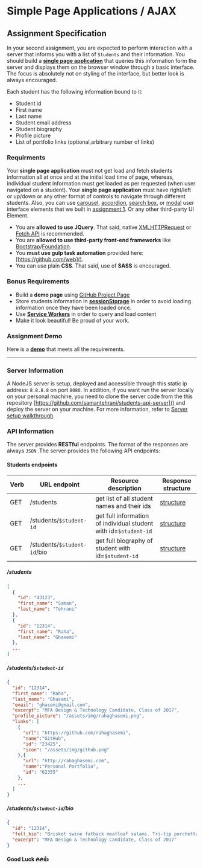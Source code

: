 # Simple Page Applications / AJAX

## Assignment Specification

In your second assignment, you are expected to perform interaction with a server that informs you with a list of `Students` and their information. You should build a [**single page application**](https://en.wikipedia.org/wiki/Single-page_application) that queries this information form the server and displays them on the browser window through a basic interface. The focus is absolutely not on styling of the interface, but better look is always encouraged.

Each student has the following information bound to it:

- Student id
- First name
- Last name
- Student email address
- Student biography
- Profile picture
- List of portfolio links (optional,arbitrary number of links)



### Requirments

Your **single page application** must not get load and fetch students information all at once and at the initial load time of page, whereas, individual student information must get loaded as per requested (when user navigated on a student). Your **single page application** must have right/left or up/down or any other format of controls to navigate through different students. Also, you can use [carousel](https://github.com/samantehrani/simple-carousel), [accordion](https://github.com/samantehrani/simple-accordion), [search box](), or [modal](https://github.com/samantehrani/simple-modal) user interface elements that we built in [assignment 1](https://github.com/web-advanced-fall-2016/assignment-1-spec). Or any other third-party UI Element. 

- You are **allowed to use JQuery**. That said, native [XMLHTTPRequest](https://developer.mozilla.org/en-US/docs/Web/API/XMLHttpRequest) or [Fetch API](https://developer.mozilla.org/en-US/docs/Web/API/Fetch_API) is recommended. 
- You are **allowed to use third-party front-end frameworks** like [Bootstrap](http://getbootstrap.com/)/[Foundation](http://foundation.zurb.com/).
- You **must use gulp task automation** provided here: [https://github.com/web]().
- You can use plain **CSS**. That said, use of **SASS** is encouraged. 



### Bonus Requirements

- Build a **demo page** using [GitHub Project Page](https://help.github.com/articles/configuring-a-publishing-source-for-github-pages/)
- Store students information in **[sessionStorage](https://developer.mozilla.org/en-US/docs/Web/API/Window/sessionStorage)** in order to avoid loading information once they have been loaded once.
- Use **[Service Workers](https://developer.mozilla.org/en-US/docs/Web/API/Service_Worker_API)** in order to query and load content
- Make it look beautiful! Be proud of your work.



### Assignment Demo 

Here is a **[demo]()** that meets all the requirements. 



------

### Server Information

A NodeJS server is setup, deployed and accessible through this static ip address: `8.8.8.8` on port `8080`. In addition, if you want run the server locally on your personal machine, you need to clone the server code from the this repository [https://github.com/samantehrani/students-api-server]() and deploy the server on your machine. For more information, refer to [Server setup walkthrough]().



### API Information

The server provides **RESTful** endpoints. The format of the responses are always `JSON` .The server provides the following API endpoints:

#### Students endpoints

| Verb | URL endpoint                | Resource description                     | Response structure          |
| :--- | --------------------------- | ---------------------------------------- | --------------------------- |
| GET  | /students                   | get list of all student names and their ids | [structure](https://github.com/web-advanced-fall-2016/assignment-2-spec/blob/master/README.md#students) |
| GET  | /students/`$student-id`     | get full information of individual student with id=`$student-id` | [structure](https://github.com/web-advanced-fall-2016/assignment-2-spec/blob/master/README.md#studentsstudent-id)               |
| GET  | /students/`$student-id`/bio | get full biography of student with id=`$student-id` | [structure](https://github.com/web-advanced-fall-2016/assignment-2-spec/blob/master/README.md#studentsstudent-idbio)               |



##### /students

```json
[
  {
    "id": "43123",
    "first_name": "Saman",
    "last_name": "Tehrani"
  },
  {
	"id": "12314",
    "first_name": "Raha",
    "last_name": "Ghasemi"
  },
  ...
]
```

##### /students/`$student-id`

```json
{
  "id": "12314",
  "first_name": "Raha",
  "last_name": "Ghasemi",
  "email": "ghasemi@gmail.com",
  "excerpt": "MFA Design & Technology Candidate, Class of 2017",
  "profile_picture": "/assets/img/rahaghasemi.png",
  "links": [
	{
	  "url": "https://github.com/rahaghasemi",
      "name":"GitHub",
  	  "id": "23425",
      "icon": "/assets/img/github.png"
    },{
      "url": "http://rahaghasemi.com",
      "name":"Personal Portfolio",
  	  "id": "62355"
    },
    ...
  ]
}
```

##### /students/`$student-id`/bio

```json
{
  "id": "12314",
  "full_bio": "Brisket swine fatback meatloaf salami. Tri-tip porchetta turkey short ribs meatloaf. Flank pastrami andouille frankfurter biltong chuck. Pork loin meatball bresaola ham fatback swine, porchetta ground round shank t-bone beef spare ribs chuck salami hamburger.",
  "excerpt": "MFA Design & Technology Candidate, Class of 2017"
}
```





#### Good Luck :fire::fire::thumbsup: 

